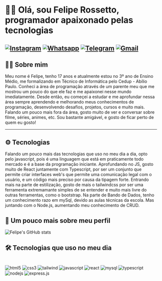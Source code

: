 #  👋🏼 Olá, sou Felipe Rossetto, programador apaixonado pelas tecnologias

[![Instagram](https://img.shields.io/badge/Instagram-E4405F?style=for-the-badge&logo=instagram&logoColor=white)](https://www.instagram.com/felipe.novy/)
[![Whatsapp](https://img.shields.io/badge/WhatsApp-25D366?style=for-the-badge&logo=whatsapp&logoColor=white)](https://wa.me/5548999010353)
[![Telegram](https://img.shields.io/badge/Telegram-2CA5E0?style=for-the-badge&logo=telegram&logoColor=white)](https://t.me/FelipeRossetto12)
[![Gmail](https://img.shields.io/badge/Gmail-D14836?style=for-the-badge&logo=gmail&logoColor=white)](coder.felipedev@gmail.com)
---

👦🏻 Sobre mim
---
<p>Meu nome é Felipe, tenho 17 anos e atualmente estou no 3º ano de Ensino Médio, me formalizando em Técnico de Informática pelo Cedup - Abílio Paulo. Conheci a área de programação através de um parente meu que me mostrou um pouco do que ele faz e me apaixonei nesse mundo imediatamente. Desde então, eu começei a estudar e me aprofundar nessa área sempre aprendendo e melhorando meus conhecimentos de programação, desenvolvendo desafios, projetos, cursos e muito mais. 
Falando um pouco mais fora da área, gosto muito de ver e conversar sobre filme, séries, animes, etc. Sou bastante amigável, e gosto de ficar perto de quem eu gosto!</p>

---
⚙️ Tecnologias
---
<p>Falando um pouco mais das tecnologias que uso no meu dia a dia, opto pelo javascript, pois é uma linguagem que está em praticamente todo mercado e é a base da programação iniciante. Aprofundando no JS, gosto muito de React juntamente com Typescript, por ser um conjunto que permite criar interfaces web's que permite uma comunicação legal com o usuário, e um código mais preciso por causa da tipagem forte. Entrando mais na parte de estilização, gosto de mais o tailwindcss por ser uma ferramenta extremamante simples de se entender e muito mais livre do outras ferramentas, como o bootstrap. Na parte de Bando de Dados, tenho um conhecimento razo em mySql, devido as aulas técnicas da escola. Mas juntando com o Node.js, aumentando meu conhecimento de CRUD.</p>


🚀 Um pouco mais sobre meu perfil
---

![Felipe's GitHub stats](https://github-readme-stats.vercel.app/api?username=Feliperosscoder&show_icons=true&theme=dracula)


## 🛠 Tecnologias que uso no meu dia

<div style="display: inline_block"> <br/> 
    <img align="center" alt="html5" src="https://img.shields.io/badge/HTML5-E34F26?style=for-the-badge&logo=html5&logoColor=white"/>
    <img align="center" alt="css3" src="https://img.shields.io/badge/CSS3-1572B6?style=for-the-badge&logo=css3&logoColor=white"/>
    <img align="center" alt="tailwind" src="https://img.shields.io/badge/Tailwind_CSS-38B2AC?style=for-the-badge&logo=tailwind-css&logoColor=white"/>
    <img align="center" alt="javascript" src="https://img.shields.io/badge/JavaScript-F7DF1E?style=for-the-badge&logo=javascript&logoColor=black"/>
    <img align="center" alt="react" src="https://img.shields.io/badge/React-20232A?style=for-the-badge&logo=react&logoColor=61DAFB"/>
    <img align="center" alt="mysql" src="https://img.shields.io/badge/MySQL-00000F?style=for-the-badge&logo=mysql&logoColor=white"/>
    <img align="center" alt="typescript" src="https://img.shields.io/badge/TypeScript-007ACC?style=for-the-badge&logo=typescript&logoColor=white"/>
    <img align="center" alt="nodejs" src="https://img.shields.io/badge/Node.js-43853D?style=for-the-badge&logo=node.js&logoColor=white"/>
    <img align="center" alt="express.js" src="https://img.shields.io/badge/Express.js-404D59?style=for-the-badge"/>
</div> <br/>

